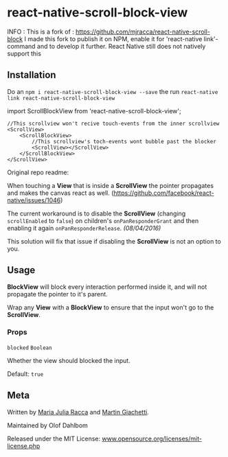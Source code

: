 # react-native-scroll-block-view

INFO : This is a fork of : https://github.com/mjracca/react-native-scroll-block
I made this fork to publish it on NPM, enable it for 'react-native link'-command
and to develop it further. React Native still does not natively support this

## Installation

Do an `npm i react-native-scroll-block-view --save` the run `react-native link react-native-scroll-block-view`

import ScrollBlockView from 'react-native-scroll-block-view';

~~~~
//This scrollview won't recive touch-events from the inner scrollview
<ScrollView>
    <ScrollBlockView>
        //This scrollview's toch-events wont bubble past the blocker
        <ScrollView></ScrollView>
    </ScrollBlockView>
</ScrollView>
~~~~


Original repo readme:

When touching a **View** that is inside a **ScrollView** the pointer propagates and makes the canvas react as well. (https://github.com/facebook/react-native/issues/1046)

The current workaround is to disable the **ScrollView** (changing `scrollEnabled` to `false`) on children's `onPanResponderGrant` and then enabling it again `onPanResponderRelease`. _(08/04/2016)_

This solution will fix that issue if disabling the **ScrollView** is not an option to you.


## Usage

**BlockView** will block every interaction performed inside it, and will not propagate the pointer to it's parent.

Wrap any **View** with a **BlockView** to ensure that the input won't go to the **ScrollView**.

### Props

`blocked` `Boolean`

Whether the view should blocked the input.

Default: `true`

## Meta

Written by [Maria Julia Racca](https://github.com/mjracca) and [Martin Giachetti](https://github.com/mgiachetti).

Maintained by Olof Dahlbom

Released under the MIT License: www.opensource.org/licenses/mit-license.php
